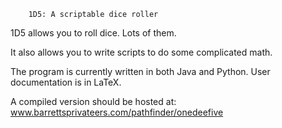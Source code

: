 		1D5: A scriptable dice roller
1D5 allows you to roll dice. Lots of them.

It also allows you to write scripts to do some
complicated math.

The program is currently written in both Java and Python.
User documentation is in LaTeX.

A compiled version should be hosted at:
www.barrettsprivateers.com/pathfinder/onedeefive
